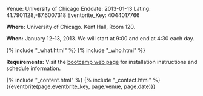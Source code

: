 Venue: University of Chicago
Enddate: 2013-01-13
Latlng: 41.7901128,-87.6007318
Eventbrite_Key: 4044017766

<p><strong>Where:</strong> University of Chicago. Kent Hall, Room 120.</p>
<p><strong>When:</strong> January 12-13, 2013. We will start at 9:00 and end at 4:30 each day.</p>
{% include "_what.html" %}
{% include "_who.html" %}
<p><strong>Requirements:</strong> Visit the <a href="http://swcarpentry.github.com/boot-camps/2013-01-12-chicago/">bootcamp web page</a> for installation instructions and schedule information.</p>
{% include "_content.html" %}
{% include "_contact.html" %}
{{eventbrite(page.eventbrite_key, page.venue, page.date)}}
